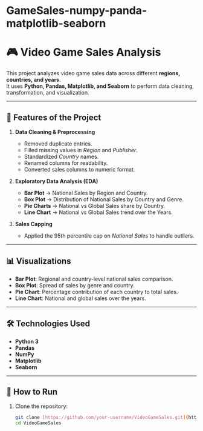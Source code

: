 # GameSales-numpy-panda-matplotlib-seaborn
# 🎮 Video Game Sales Analysis  

This project analyzes video game sales data across different **regions, countries, and years**.  
It uses **Python, Pandas, Matplotlib, and Seaborn** to perform data cleaning, transformation, and visualization.  

---

## 📂 Features of the Project  

1. **Data Cleaning & Preprocessing**
   - Removed duplicate entries.  
   - Filled missing values in *Region* and *Publisher*.  
   - Standardized *Country* names.  
   - Renamed columns for readability.  
   - Converted sales columns to numeric format.  

2. **Exploratory Data Analysis (EDA)**
   - **Bar Plot** → National Sales by Region and Country.  
   - **Box Plot** → Distribution of National Sales by Country and Genre.  
   - **Pie Charts** → National vs Global Sales share by Country.  
   - **Line Chart** → National vs Global Sales trend over the Years.  

3. **Sales Capping**
   - Applied the 95th percentile cap on *National Sales* to handle outliers.  

---

## 📊 Visualizations  

- **Bar Plot**: Regional and country-level national sales comparison.  
- **Box Plot**: Spread of sales by genre and country.  
- **Pie Chart**: Percentage contribution of each country to total sales.  
- **Line Chart**: National and global sales over the years.  

---

## 🛠️ Technologies Used  

- **Python 3**  
- **Pandas**  
- **NumPy**  
- **Matplotlib**  
- **Seaborn**  

---

## 🚀 How to Run  

1. Clone the repository:
   ```bash
   git clone [https://github.com/your-username/VideoGameSales.git](https://github.com/hassanazadhassan/GameSales-numpy-panda-matplotlib-seaborn/edit/main/README.md)
   cd VideoGameSales
